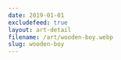 ```yaml
---
date: 2019-01-01
excludefeed: true
layout: art-detail
filename: /art/wooden-boy.webp
slug: wooden-boy
---
```

